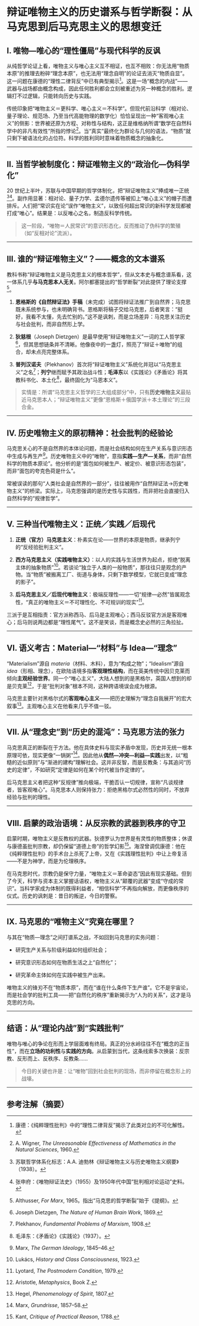 # **辩证唯物主义的历史谱系与哲学断裂：从马克思到后马克思主义的思想变迁**

## Ⅰ. 唯物—唯心的“理性僵局”与现代科学的反讽

从纯哲学论证上看，唯物主义与唯心主义互不相证，也互不相败：你无法用“物质本原”的推理去粉碎“理念本原”，也无法用“理念自明”的论证去消灭“物质自显”。这一问题在康德的“理性二律背反”中已有典型揭示[^1]。这是一场“概念的内战”——武器与战场都由概念构成，因此任何胜利都会立刻被重述为另一种概念的胜利。逻辑打不过逻辑，只能转向历史与实践。

传统印象把“唯物主义＝更科学、唯心主义＝不科学”。但现代前沿科学（相对论、量子理论、规范场、乃至当代高能物理的数学化）恰恰呈现出一种“客观唯心主义”的侧影：世界被还原为方程、对称性与结构，这正是维格纳所谓“数学在自然科学中的非凡有效性”所指的悖论[^2]。当“真实”最终化为群论与几何的语法，“物质”就只剩下被语法化的占位符。科学的胜利同时意味着物质概念的抽象化。

---

## Ⅱ. 当哲学被制度化：辩证唯物主义的“政治化—伪科学化”

20 世纪上半叶，苏联与中国早期的哲学体制化，把“辩证唯物主义”捧成唯一正统[^3][^4]。副作用显著：相对论、量子力学、孟德尔遗传等被扣上“唯心主义”的帽子而遭排斥。人们把“常识实在论”误作“唯物主义”，以致任何超出常识的新科学发现都被打成“唯心”。结果是：以反唯心之名，制造反科学传统。

> 这一阶段，“唯物＝人民常识”的意识形态化，反而推动了伪科学的繁殖（如“反相对论”流派）。

---

## Ⅲ. 谁的“辩证唯物主义”？——概念的文本谱系

教科书称“辩证唯物主义是马克思主义的根本哲学”，但从文本史与概念谱系看，这一体系几乎**与马克思本人无关**。阿尔都塞提出的“哲学断裂”对此提供了理论支撑[^5]。

1. **恩格斯的《自然辩证法》手稿**（未完成）试图将辩证法推广到自然界；马克思既未系统参与，也未明确背书。恩格斯将稿子交给马克思，后者笑言：“挺好，我看不太懂，先去忙别的。”这不是讽刺，而是立场差异：马克思关注历史与社会批判，而非自然形上学。

2. **狄慈根**（Joseph Dietzgen）是最早使用“辩证唯物主义”一词的工人哲学家[^6]，但其思想链条并不清晰。他像夜中的一盏灯，照亮了“辩证＋唯物”的组合，却未点亮完整体系。

3. **普列汉诺夫**（Plekhanov）首次将“辩证唯物主义”系统化并冠以“马克思主义”之名[^7]；**列宁**继而赋予其政治战斗性；**毛泽东**以《实践论》《矛盾论》将其教科书化、本土化[^8]，最终固化为“马恩本义”。

> 实情是：所谓“马克思主义哲学的三大组成部分”中，只有**历史唯物主义**最贴近马克思本人；“辩证唯物主义”更像“恩格斯＋俄国学派＋本土理论”的三段合金。

---

## Ⅳ. 历史唯物主义的原初精神：社会批判的经验论

马克思关心的不是自然界的本体论问题，而是社会结构如何在生产关系与意识形态中生成与再生产[^9]。历史唯物主义中的“唯物”，意指**实践—生产—关系**，而非“自然科学的物质本原论”。他分析的是“面包如何被生产、被定价、被意识形态包装”，而非“面包的夸克色荷是什么”。

常被误读的那句“人类社会是自然界的一部分”，往往被用作“自然辩证法→历史唯物主义”的桥梁。实际上，马克思强调的是历史性与实践性，而非把社会直接归入自然科学的“规律哲学”。

---

## Ⅴ. 三种当代唯物主义：正统／实践／后现代

1. **正统（官方）马克思主义**：朴素实在论——世界的本原是物质，继承列宁的“反经验批判主义”。

2. **西方马克思主义（实践唯物主义）**：以人的实践与生活世界为起点，拒绝“脱离主体的抽象物质”[^10]。若谈论“独立于人类的一般物质”，那往往只是观念的产物。当“物质”被搬离工厂、街道与身体，只剩下数学模型，它就已变成“理念的影子”。

3. **后马克思主义／后现代唯物主义**：极端反理性——一切“规律—必然”皆属观念性，“真正的唯物主义＝不可理性化、不可规训的现实”[^15]。

三派于是互相指责：官方派称西马、后马是主观唯心；西马反驳官方派是客观唯心；后马则说两边都是“理性尾气”。这不是笑谈，而是概念史必然的三角拉扯。

---

## Ⅵ. 语义考古：Material—“材料”与 Idea—“理念”

“Materialism”源自 *materia*（材料、木料），意为“构成之物”；“Idealism”源自 *idea*（形相、理念），在欧陆语境多指**客观理性结构**，而在英美传统中因贝克莱而倾向**主观经验世界**。同一个“唯心主义”，大陆人想到的是黑格尔，英国人想到的却是贝克莱[^11]，于是“批判对象”根本不同，这种跨语境误会成为根源。

马克思主要针对黑格尔式的**客观唯心主义**——把历史理解为“理念自我展开”的宏大叙事[^12]。主观唯心主义在他看来几乎不值一驳。

---

## Ⅶ. 从“理念史”到“历史的混沌”：马克思方法的张力

马克思真正的断裂在于方法。他在具体史料与现实矛盾中发现，历史并无统一根本原理可依，现实更像“一锅粥”[^13]。因此他从**偶然—冲突—利益—实践**出发，以“粗糙的近似原则”与“渐进的建构”理解社会。这并非反智，而是反教条：与其追问“历史的定律”，不如研究“定律是如何在某个时代被当作定律的”。

后马克思主义者把这种“反规律”推向极端，干脆否认一切规律，宣称“凡谈规律者，皆客观唯心”。马克思本人则保持张力：拒绝黑格尔式必然性的同时，不放弃经验与批判的理性。

---

## Ⅷ. 启蒙的政治语境：从反宗教的武器到秩序的守卫

启蒙时期，唯物主义是反教权的武器。狄德罗认为世界是有灵性的物质整体；休谟与康德虽批判宗教，却仍保留“道德上帝”的哲学幻影[^14]。海涅曾调侃康德：他在《纯粹理性批判》的手术台上杀死了上帝，又在《实践理性批判》中让上帝复活——不是为神学，而是为伦理秩序。

在马克思时代，宗教仍是保守力量，“唯物主义＝革命姿态”因此有现实基础。但到了今天，科学与资本主义掌握话语权，唯物主义从“颠覆的武器”变成“守成的常识”。当科学家成为体制的既得利益者，“相信科学”不再指向解放，而更像秩序的仪式。历史的讽刺是：昔日的叛逆，今日的警察。

---

## Ⅸ. 马克思的“唯物主义”究竟在哪里？

与其在“物质—理念”之间打谱系之战，不如回到马克思的实务问题：

- 研究生产关系与阶级利益如何组织社会；

- 研究意识形态如何在物质生活之上“自然化”；

- 研究革命主体如何在实践中被生产出来。

唯物主义的锋刃不在“物质本原”，而在“谁在什么条件下生产谁”。它不是宇宙论，而是社会学的批判工具——把“自然化的秩序”重新揭示为“人为的关系”，这才是马克思的方向。

---

## 结语：从“理论内战”到“实践批判”

唯物与唯心的争论在形而上学层面难有终局。真正的分水岭往往不在“概念的正当性”，而在**立场的功利性**与**实践的方向**。从启蒙到当代，这条线索多次换装：反宗教、反形而上、反秩序、反教条……

> 今日的关键也许是：让“唯物”回到社会批判的现场，而非停留在概念形上的战壕。

---

## 参考注解（摘要）

[^1]: 康德：《纯粹理性批判》中的“理性二律背反”揭示了此类对立的不可化解性。

[^2]: A. Wigner, *The Unreasonable Effectiveness of Mathematics in the Natural Sciences*, 1960.  

[^3]: 苏联哲学体系化标志：A.A. 迪勃林《辩证唯物主义与历史唯物主义纲要》（1938）。

[^4]: 张申府：《唯物辩证法史》（1955）及1950年代中国“批判相对论运动”史料。

[^5]: Althusser, *For Marx*, 1965。指出“马克思的哲学断裂”始于《提纲》。

[^6]: Joseph Dietzgen, *The Nature of Human Brain Work*, 1869.  

[^7]: Plekhanov, *Fundamental Problems of Marxism*, 1908. 

[^8]: 毛泽东：《矛盾论》《实践论》（1937）。

[^9]: Marx, *The German Ideology*, 1845–46.  

[^10]:  Lukács, *History and Class Consciousness*, 1923.  

[^11]: Aristotle, *Metaphysics*, Book Z. 

[^12]: Hegel, *Phenomenology of Spirit*, 1807. 

[^13]: Marx, *Grundrisse*, 1857–58. 

[^14]: Kant, *Critique of Practical Reason*, 1788.  

[^15]: Lyotard, *The Postmodern Condition*, 1979.
